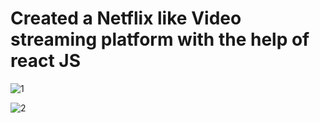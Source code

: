# Created a Netflix like Video streaming platform with the help of react JS

![1](https://github.com/Adarsh-Kumbar/ZetFlix/assets/119795624/7b6c607b-35b9-4f4f-beb6-156c87960ff5)

![2](https://github.com/Adarsh-Kumbar/ZetFlix/assets/119795624/0f5f086b-e38a-4122-a907-a44944812853)



